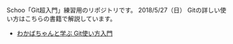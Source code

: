 Schoo「Git超入門」練習用のリポジトリです。
2018/5/27（日）
Gitの詳しい使い方はこちらの書籍で解説しています。
- [わかばちゃんと学ぶ Git使い方入門](https://www.amazon.co.jp/dp/B071D4D6XX/)
